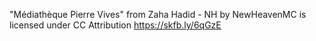 "Médiathèque Pierre Vives" from Zaha Hadid - NH by NewHeavenMC is licensed under CC Attribution
https://skfb.ly/6qGzE